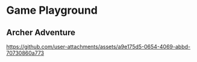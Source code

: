 # Game Playground

## Archer Adventure
https://github.com/user-attachments/assets/a9e175d5-0654-4069-abbd-70730860a773

